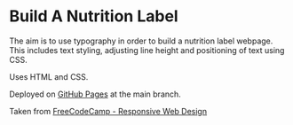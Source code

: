 # Build A Nutrition Label

The aim is to use typography in order to build a nutrition label webpage.  This includes text styling, adjusting line height and positioning of text using CSS.

Uses HTML and CSS.

Deployed on [GitHub Pages](https://derektypist.github.io/build-a-nutrition-label/) at the main branch.

Taken from [FreeCodeCamp - Responsive Web Design](https://www.freecodecamp.org/learn/2022/responsive-web-design/)
